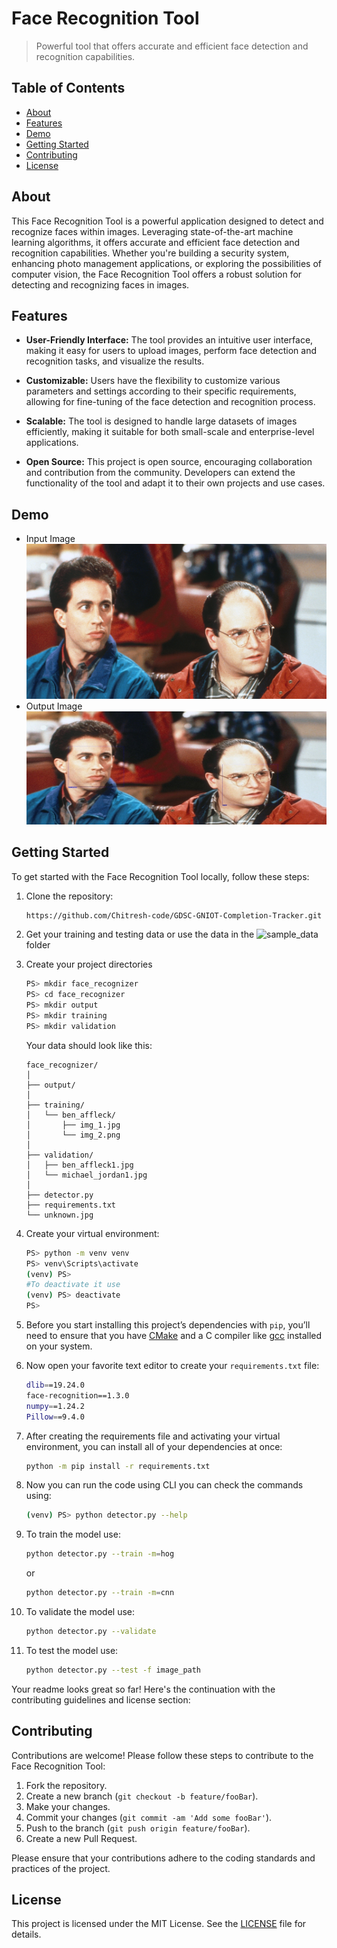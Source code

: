 # Face Recognition Tool
> Powerful tool that offers accurate and efficient face detection and recognition capabilities.

## Table of Contents

- [About](#about)
- [Features](#features)
- [Demo](#demo)
- [Getting Started](#getting-started)
- [Contributing](#contributing)
- [License](#license)

## About

This Face Recognition Tool is a powerful application designed to detect and recognize faces within images. Leveraging state-of-the-art machine learning algorithms, it offers accurate and efficient face detection and recognition capabilities.
Whether you're building a security system, enhancing photo management applications, or exploring the possibilities of computer vision, the Face Recognition Tool offers a robust solution for detecting and recognizing faces in images.

## Features

- **User-Friendly Interface:** The tool provides an intuitive user interface, making it easy for users to upload images, perform face detection and recognition tasks, and visualize the results.

- **Customizable:** Users have the flexibility to customize various parameters and settings according to their specific requirements, allowing for fine-tuning of the face detection and recognition process.

- **Scalable:** The tool is designed to handle large datasets of images efficiently, making it suitable for both small-scale and enterprise-level applications.

- **Open Source:** This project is open source, encouraging collaboration and contribution from the community. Developers can extend the functionality of the tool and adapt it to their own projects and use cases.

## Demo
- Input Image
![Input Image](https://github.com/Chitresh-code/Face-Recognition-Tool/blob/main/eval_img/test_img.jpg)
- Output Image
![Output Image](https://github.com/Chitresh-code/Face-Recognition-Tool/blob/main/output/output_image.jpg)


## Getting Started

To get started with the Face Recognition Tool locally, follow these steps:

1. Clone the repository:

   ```bash
   https://github.com/Chitresh-code/GDSC-GNIOT-Completion-Tracker.git

2. Get your training and testing data or use the data in the ![sample_data]() folder
3. Create your project directories
	  ```bash
	PS> mkdir face_recognizer
	PS> cd face_recognizer
	PS> mkdir output
	PS> mkdir training
	PS> mkdir validation
	```
	Your data should look like this:
	```
	face_recognizer/
	│
	├── output/
	│
	├── training/
	│   └── ben_affleck/
	│       ├── img_1.jpg
	│       └── img_2.png
	│
	├── validation/
	│   ├── ben_affleck1.jpg
	│   └── michael_jordan1.jpg
	│
	├── detector.py
	├── requirements.txt
	└── unknown.jpg

4. Create your virtual environment: 
	```bash
	PS> python -m venv venv
	PS> venv\Scripts\activate
	(venv) PS>
	#To deactivate it use
	(venv) PS> deactivate
	PS>
5. Before you start installing this project’s dependencies with `pip`, you’ll need to ensure that you have [CMake](https://cmake.org/) and a C compiler like [gcc](https://gcc.gnu.org/) installed on your system.
6. Now open your favorite text editor to create your `requirements.txt` file:
	 ```bash
	 dlib==19.24.0
	face-recognition==1.3.0
	numpy==1.24.2
	Pillow==9.4.0
7. After creating the requirements file and activating your virtual environment, you can install all of your dependencies at once:
	```bash
	python -m pip install -r requirements.txt
8. Now you can run the code using CLI you can check the commands using:
	```bash
	(venv) PS> python detector.py --help
9. To train the model use:
	 ```bash
	 python detector.py --train -m=hog
	 ```
	 or
	 ```bash
	 python detector.py --train -m=cnn
	 ```
10. To validate the model use:
	```bash
	python detector.py --validate
11. To test the model use: 
	```bash
	python detector.py --test -f image_path

Your readme looks great so far! Here's the continuation with the contributing guidelines and license section:


## Contributing

Contributions are welcome! Please follow these steps to contribute to the Face Recognition Tool:

1. Fork the repository.
2. Create a new branch (`git checkout -b feature/fooBar`).
3. Make your changes.
4. Commit your changes (`git commit -am 'Add some fooBar'`).
5. Push to the branch (`git push origin feature/fooBar`).
6. Create a new Pull Request.

Please ensure that your contributions adhere to the coding standards and practices of the project.

## License

This project is licensed under the MIT License. See the [LICENSE](https://github.com/Chitresh-code/Face-Recognition-Tool/blob/main/LICENSE) file for details.

